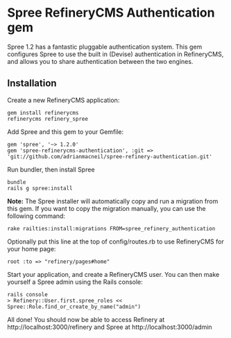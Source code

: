# Spree RefineryCMS Authentication gem

Spree 1.2 has a fantastic pluggable authentication system. This gem configures Spree to use the built
in (Devise) authentication in RefineryCMS, and allows you to share authentication between the two engines.

## Installation

Create a new RefineryCMS application:

    gem install refinerycms
    refinerycms refinery_spree
    
Add Spree and this gem to your Gemfile:

    gem 'spree', '~> 1.2.0'
    gem 'spree-refinerycms-authentication', :git => 'git://github.com/adrianmacneil/spree-refinery-authentication.git'
    
Run bundler, then install Spree

    bundle
    rails g spree:install
    
**Note:** The Spree installer will automatically copy and run a migration from this gem. If you want to copy the migration manually,
you can use the following command:

    rake railties:install:migrations FROM=spree_refinery_authentication
    
Optionally put this line at the top of config/routes.rb to use RefineryCMS for your home page:

    root :to => "refinery/pages#home"

Start your application, and create a RefineryCMS user. You can then make yourself a Spree admin using the Rails console:

    rails console
    > Refinery::User.first.spree_roles << Spree::Role.find_or_create_by_name("admin")
    
All done! You should now be able to access Refinery at http://localhost:3000/refinery and Spree at http://localhost:3000/admin
